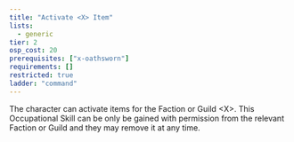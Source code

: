```yaml
---
title: "Activate <X> Item"
lists:
  - generic
tier: 2
osp_cost: 20
prerequisites: ["x-oathsworn"]
requirements: []
restricted: true
ladder: "command"
---
```


The character can activate items for the Faction or Guild \<X>. This Occupational Skill can be only be gained with
permission from the relevant Faction or Guild and they may remove it at any time.
